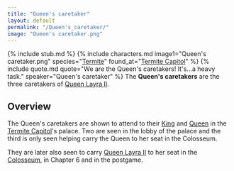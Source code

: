 ```yaml
---
title: "Queen's caretaker"
layout: default
permalink: "/Queen's_caretaker/"
image: "Queen's caretaker.png"
---
```

{% include stub.md %}
{% include characters.md image1="Queen's caretaker.png" species="[Termite](/Termite)" found_at="[Termite Capitol](/Termite_Capitol)" %}
{% include quote.md quote="We are the Queen's caretakers! It's...a heavy task." speaker="Queen's caretaker" %}
The **Queen's caretakers** are the three caretakers of [Queen Layra II](/Queen_Layra_II).

## Overview
The Queen's caretakers are shown to attend to their [King](/King_Hector_IV) and [Queen](/Queen_Layra_II) in the [Termite Capitol](/Termite_Capitol)'s palace. Two are seen in the lobby of the palace and the third is only seen helping carry the Queen to her seat in the Colosseum.

They are later also seen to carry [Queen Layra II](/Queen_Layra_II) to her seat in the [Colosseum](/Colosseum), in Chapter 6 and in the postgame.